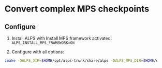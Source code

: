# Convert complex MPS checkpoints

## Configure

1. Install ALPS with Install MPS framework activated: ```ALPS_INSTALL_MPS_FRAMEWORK=ON```

1. Configure with all options:
```bash
cmake -DALPS_DIR=$HOME/opt/alps-trunk/share/alps -DALPS_MPS_DIR=$HOME/opt/alps-trunk/share/alps ..
```
